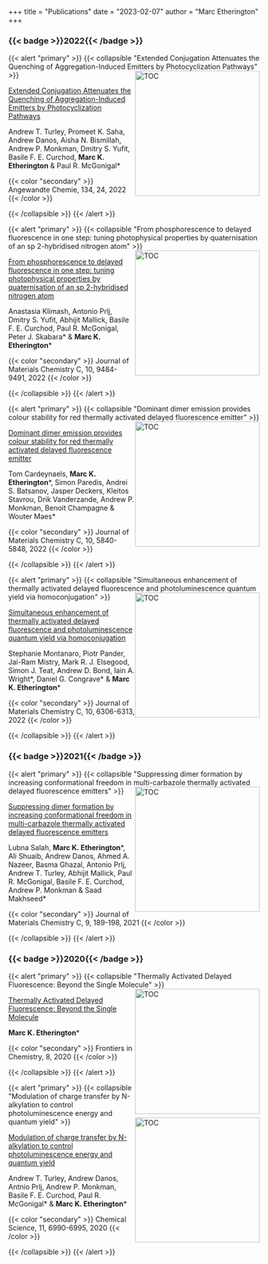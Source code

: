 +++
title = "Publications"
date = "2023-02-07"
author = "Marc Etherington"
+++
<script type="text/javascript" src="https://d1bxh8uas1mnw7.cloudfront.net/assets/embed.js"></script>

<h3>{{< badge >}}2022{{< /badge >}}</h3>
{{< alert "primary" >}}
{{< collapsible "Extended Conjugation Attenuates the Quenching of Aggregation-Induced Emitters by Photocyclization Pathways" >}}
<img src="https://onlinelibrary.wiley.com/cms/asset/6a036eef-242f-4d99-aed0-893e2a1c1730/anie202202193-toc-0001-m.jpg" alt="TOC" width="250" height="auto" style="float:right">


[Extended Conjugation Attenuates the Quenching of Aggregation-Induced Emitters by Photocyclization Pathways](https://onlinelibrary.wiley.com/doi/10.1002/anie.202202193)

Andrew T. Turley, Promeet K. Saha, Andrew Danos, Aisha N. Bismillah, Andrew P. Monkman, Dmitry S. Yufit, Basile F. E. Curchod, **Marc K. Etherington** & Paul R. McGonigal*

{{< color "secondary" >}}
Angewandte Chemie, 134, 24, 2022
{{< /color >}}
<br>
<div class='altmetric-embed' data-badge-type='donut' data-doi="10.1002/anie.202202193" class="center"></div>

{{< /collapsible >}}
{{< /alert >}}



{{< alert "primary" >}}
{{< collapsible "From phosphorescence to delayed fluorescence in one step: tuning photophysical properties by quaternisation of an sp 2-hybridised nitrogen atom" >}}
<img src="https://pubs.rsc.org/en/Image/Get?imageInfo.ImageType=GA&imageInfo.ImageIdentifier.ManuscriptID=D2TC01737G&imageInfo.ImageIdentifier.Year=2022" alt="TOC" width="250" height="auto" style="float:right">


[From phosphorescence to delayed fluorescence in one step: tuning photophysical properties by quaternisation of an sp 2-hybridised nitrogen atom](https://pubs.rsc.org/en/content/articlelanding/2022/TC/D2TC01737G)

Anastasia Klimash, Antonio Prlj, Dmitry S. Yufit, Abhijit Mallick, Basile F. E. Curchod, Paul R. McGonigal, Peter J. Skabara* & **Marc K. Etherington***

{{< color "secondary" >}}
Journal of Materials Chemistry C, 10, 9484-9491, 2022
{{< /color >}}
<br>
<div class='altmetric-embed' data-badge-type='donut' data-doi="10.1039/d2tc01737g" class="center"></div>

{{< /collapsible >}}
{{< /alert >}}



{{< alert "primary" >}}
{{< collapsible "Dominant dimer emission provides colour stability for red thermally activated delayed fluorescence emitter" >}}
<img src="https://pubs.rsc.org/en/Image/Get?imageInfo.ImageType=GA&imageInfo.ImageIdentifier.ManuscriptID=D1TC04913E&imageInfo.ImageIdentifier.Year=2022" alt="TOC" width="250" height="auto" style="float:right">


[Dominant dimer emission provides colour stability for red thermally activated delayed fluorescence emitter](https://pubs.rsc.org/en/content/articlelanding/2022/TC/D1TC04913E)

Tom Cardeynaels, **Marc K. Etherington***, Simon Paredis, Andrei S. Batsanov, Jasper Deckers, Kleitos Stavrou, Drik Vanderzande, Andrew P. Monkman, Benoit Champagne & Wouter Maes*

{{< color "secondary" >}}
Journal of Materials Chemistry C, 10, 5840-5848, 2022
{{< /color >}}
<br>
<div class='altmetric-embed' data-badge-type='donut' data-doi="10.1039/d1tc04913e" class="center"></div>

{{< /collapsible >}}
{{< /alert >}}
  
{{< alert "primary" >}}
{{< collapsible "Simultaneous enhancement of thermally activated delayed fluorescence and photoluminescence quantum yield via homoconjugation" >}}
<img src="https://pubs.rsc.org/en/Image/Get?imageInfo.ImageType=GA&imageInfo.ImageIdentifier.ManuscriptID=D2TC00460G&imageInfo.ImageIdentifier.Year=2022" alt="TOC" width="250" height="auto" style="float:right">


[Simultaneous enhancement of thermally activated delayed fluorescence and photoluminescence quantum yield via homoconjugation](https://pubs.rsc.org/en/content/articlelanding/2022/TC/D2TC00460G)

Stephanie Montanaro, Piotr Pander, Jai-Ram Mistry, Mark R. J. Elsegood, Simon J. Teat, Andrew D. Bond, Iain A. Wright*, Daniel G. Congrave* & **Marc K. Etherington***

{{< color "secondary" >}}
Journal of Materials Chemistry C, 10, 6306-6313, 2022
{{< /color >}}
<br>
<div class='altmetric-embed' data-badge-type='donut' data-doi="	10.1039/d2tc00460g" class="center"></div>

{{< /collapsible >}}
{{< /alert >}}
  
<h3>{{< badge >}}2021{{< /badge >}}</h3>
  
{{< alert "primary" >}}
{{< collapsible "Suppressing dimer formation by increasing conformational freedom in multi-carbazole thermally activated delayed fluorescence emitters" >}}
<img src="https://pubs.rsc.org/en/Image/Get?imageInfo.ImageType=GA&imageInfo.ImageIdentifier.ManuscriptID=D0TC04222F&imageInfo.ImageIdentifier.Year=2021" alt="TOC" width="250" height="auto" style="float:right">


[Suppressing dimer formation by increasing conformational freedom in multi-carbazole thermally activated delayed fluorescence emitters](https://pubs.rsc.org/en/content/articlelanding/2021/TC/D0TC04222F)

Lubna Salah, **Marc K. Etherington***, Ali Shuaib, Andrew Danos, Ahmed A. Nazeer, Basma Ghazal, Antonio Prlj, Andrew T. Turley, Abhijit Mallick, Paul R. McGonigal, Basile F. E. Curchod, Andrew P. Monkman & Saad Makhseed*

{{< color "secondary" >}}
Journal of Materials Chemistry C, 9, 189-198, 2021
{{< /color >}}
<br>
<div class='altmetric-embed' data-badge-type='donut' data-doi="10.1039/d0tc04222f" class="center"></div>

{{< /collapsible >}}
{{< /alert >}}
 
  
<h3>{{< badge >}}2020{{< /badge >}}</h3>

{{< alert "primary" >}}
{{< collapsible "Thermally Activated Delayed Fluorescence: Beyond the Single Molecule" >}}
<img src="https://www.frontiersin.org/files/Articles/558615/fchem-08-00716-HTML-r1/image_m/fchem-08-00716-g001.jpg" alt="TOC" width="250" height="auto" style="float:right">


[Thermally Activated Delayed Fluorescence: Beyond the Single Molecule](https://www.frontiersin.org/articles/10.3389/fchem.2020.00716/full)

**Marc K. Etherington***

{{< color "secondary" >}}
Frontiers in Chemistry, 8, 2020
{{< /color >}}
<br>
<div class='altmetric-embed' data-badge-type='donut' data-doi="10.3389/fchem.2020.00716" class="center"></div>

{{< /collapsible >}}
{{< /alert >}}
  
  
{{< alert "primary" >}}
{{< collapsible "Modulation of charge transfer by N-alkylation to control photoluminescence energy and quantum yield" >}}
<img src="https://pubs.rsc.org/en/Image/Get?imageInfo.ImageType=GA&imageInfo.ImageIdentifier.ManuscriptID=D0SC02460K&imageInfo.ImageIdentifier.Year=2020" alt="TOC" width="250" height="auto" style="float:right">


[Modulation of charge transfer by N-alkylation to control photoluminescence energy and quantum yield](https://pubs.rsc.org/en/content/articlelanding/2020/SC/D0SC02460K)

Andrew T. Turley, Andrew Danos, Antnio Prlj, Andrew P. Monkman, Basile F. E. Curchod, Paul R. McGonigal* & **Marc K. Etherington***

{{< color "secondary" >}}
Chemical Science, 11, 6990-6995, 2020
{{< /color >}}
<br>
<div class='altmetric-embed' data-badge-type='donut' data-doi="10.1039/d0sc02460k" class="center"></div>

{{< /collapsible >}}
{{< /alert >}}
